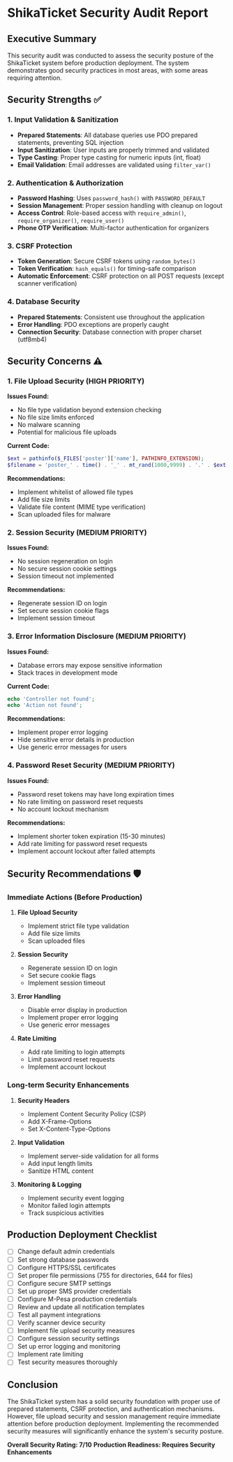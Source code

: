 # ShikaTicket Security Audit Report

## Executive Summary
This security audit was conducted to assess the security posture of the ShikaTicket system before production deployment. The system demonstrates good security practices in most areas, with some areas requiring attention.

## Security Strengths ✅

### 1. Input Validation & Sanitization
- **Prepared Statements**: All database queries use PDO prepared statements, preventing SQL injection
- **Input Sanitization**: User inputs are properly trimmed and validated
- **Type Casting**: Proper type casting for numeric inputs (int, float)
- **Email Validation**: Email addresses are validated using `filter_var()`

### 2. Authentication & Authorization
- **Password Hashing**: Uses `password_hash()` with `PASSWORD_DEFAULT`
- **Session Management**: Proper session handling with cleanup on logout
- **Access Control**: Role-based access with `require_admin()`, `require_organizer()`, `require_user()`
- **Phone OTP Verification**: Multi-factor authentication for organizers

### 3. CSRF Protection
- **Token Generation**: Secure CSRF tokens using `random_bytes()`
- **Token Verification**: `hash_equals()` for timing-safe comparison
- **Automatic Enforcement**: CSRF protection on all POST requests (except scanner verification)

### 4. Database Security
- **Prepared Statements**: Consistent use throughout the application
- **Error Handling**: PDO exceptions are properly caught
- **Connection Security**: Database connection with proper charset (utf8mb4)

## Security Concerns ⚠️

### 1. File Upload Security (HIGH PRIORITY)
**Issues Found:**
- No file type validation beyond extension checking
- No file size limits enforced
- No malware scanning
- Potential for malicious file uploads

**Current Code:**
```php
$ext = pathinfo($_FILES['poster']['name'], PATHINFO_EXTENSION);
$filename = 'poster_' . time() . '_' . mt_rand(1000,9999) . '.' . $ext;
```

**Recommendations:**
- Implement whitelist of allowed file types
- Add file size limits
- Validate file content (MIME type verification)
- Scan uploaded files for malware

### 2. Session Security (MEDIUM PRIORITY)
**Issues Found:**
- No session regeneration on login
- No secure session cookie settings
- Session timeout not implemented

**Recommendations:**
- Regenerate session ID on login
- Set secure session cookie flags
- Implement session timeout

### 3. Error Information Disclosure (MEDIUM PRIORITY)
**Issues Found:**
- Database errors may expose sensitive information
- Stack traces in development mode

**Current Code:**
```php
echo 'Controller not found';
echo 'Action not found';
```

**Recommendations:**
- Implement proper error logging
- Hide sensitive error details in production
- Use generic error messages for users

### 4. Password Reset Security (MEDIUM PRIORITY)
**Issues Found:**
- Password reset tokens may have long expiration times
- No rate limiting on password reset requests
- No account lockout mechanism

**Recommendations:**
- Implement shorter token expiration (15-30 minutes)
- Add rate limiting for password reset requests
- Implement account lockout after failed attempts

## Security Recommendations 🛡️

### Immediate Actions (Before Production)

1. **File Upload Security**
   - Implement strict file type validation
   - Add file size limits
   - Scan uploaded files

2. **Session Security**
   - Regenerate session ID on login
   - Set secure cookie flags
   - Implement session timeout

3. **Error Handling**
   - Disable error display in production
   - Implement proper error logging
   - Use generic error messages

4. **Rate Limiting**
   - Add rate limiting to login attempts
   - Limit password reset requests
   - Implement account lockout

### Long-term Security Enhancements

1. **Security Headers**
   - Implement Content Security Policy (CSP)
   - Add X-Frame-Options
   - Set X-Content-Type-Options

2. **Input Validation**
   - Implement server-side validation for all forms
   - Add input length limits
   - Sanitize HTML content

3. **Monitoring & Logging**
   - Implement security event logging
   - Monitor failed login attempts
   - Track suspicious activities

## Production Deployment Checklist

- [ ] Change default admin credentials
- [ ] Set strong database passwords
- [ ] Configure HTTPS/SSL certificates
- [ ] Set proper file permissions (755 for directories, 644 for files)
- [ ] Configure secure SMTP settings
- [ ] Set up proper SMS provider credentials
- [ ] Configure M-Pesa production credentials
- [ ] Review and update all notification templates
- [ ] Test all payment integrations
- [ ] Verify scanner device security
- [ ] Implement file upload security measures
- [ ] Configure session security settings
- [ ] Set up error logging and monitoring
- [ ] Implement rate limiting
- [ ] Test security measures thoroughly

## Conclusion

The ShikaTicket system has a solid security foundation with proper use of prepared statements, CSRF protection, and authentication mechanisms. However, file upload security and session management require immediate attention before production deployment. Implementing the recommended security measures will significantly enhance the system's security posture.

**Overall Security Rating: 7/10**
**Production Readiness: Requires Security Enhancements**
